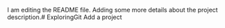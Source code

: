 I am editing the README file. Adding some more details about the project description.# ExploringGit
Add a project
